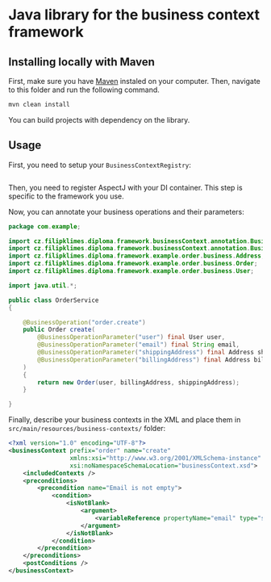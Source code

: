 # Java library for the business context framework

## Installing locally with Maven

First, make sure you have [Maven](https://maven.apache.org/) instaled on your computer.
Then, navigate to this folder and run the following command.

```bash
mvn clean install
```

You can build projects with dependency on the library.

## Usage

First, you need to setup your `BusinessContextRegistry`:

```java

```

Then, you need to register AspectJ with your DI container. This step is specific to the framework you use.

Now, you can annotate your business operations and their parameters:

```java
package com.example;

import cz.filipklimes.diploma.framework.businessContext.annotation.BusinessOperation;
import cz.filipklimes.diploma.framework.businessContext.annotation.BusinessOperationParameter;
import cz.filipklimes.diploma.framework.example.order.business.Address;
import cz.filipklimes.diploma.framework.example.order.business.Order;
import cz.filipklimes.diploma.framework.example.order.business.User;

import java.util.*;

public class OrderService
{

    @BusinessOperation("order.create")
    public Order create(
        @BusinessOperationParameter("user") final User user,
        @BusinessOperationParameter("email") final String email,
        @BusinessOperationParameter("shippingAddress") final Address shippingAddress,
        @BusinessOperationParameter("billingAddress") final Address billingAddress
    )
    {
        return new Order(user, billingAddress, shippingAddress);
    }

}

```

Finally, describe your business contexts in the XML and place them in `src/main/resources/business-contexts/` folder:

```xml
<?xml version="1.0" encoding="UTF-8"?>
<businessContext prefix="order" name="create"
                 xmlns:xsi="http://www.w3.org/2001/XMLSchema-instance"
                 xsi:noNamespaceSchemaLocation="businessContext.xsd">
    <includedContexts />
    <preconditions>
        <precondition name="Email is not empty">
            <condition>
                <isNotBlank>
                    <argument>
                        <variableReference propertyName="email" type="string" />
                    </argument>
                </isNotBlank>
            </condition>
        </precondition>
    </preconditions>
    <postConditions />
</businessContext>
```
